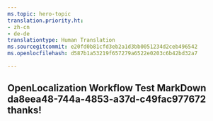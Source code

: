 ```yaml
---
ms.topic: hero-topic
translation.priority.ht:
- zh-cn
- de-de
translationtype: Human Translation
ms.sourcegitcommit: e20fd0b81cfd3eb2a1d3bb0051234d2ceb496542
ms.openlocfilehash: d587b1a53219f657279a6522e0203c6b42bd32a7

---
```

## OpenLocalization Workflow Test MarkDown da8eea48-744a-4853-a37d-c49fac977672 thanks!



<!--HONumber=Jul16_HO4-->


